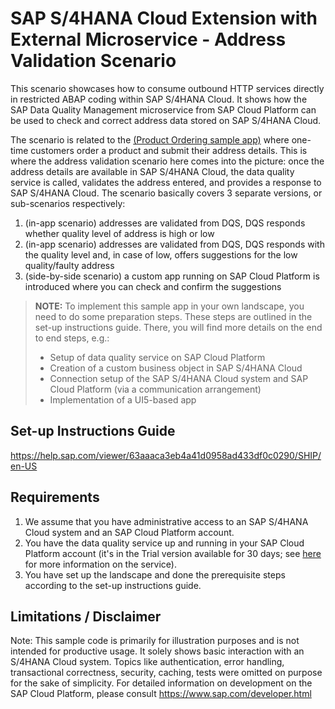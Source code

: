 # SAP S/4HANA Cloud Extension with External Microservice - Address Validation Scenario 
 		  
This scenario showcases how to consume outbound HTTP services directly in restricted ABAP coding within SAP S/4HANA Cloud.
It shows how the SAP Data Quality Management microservice from SAP Cloud Platform can be used to check and correct address data stored on SAP S/4HANA Cloud.

The scenario is related to the [(Product Ordering sample app)](/https://github.com/SAP/cloud-s4-sample-ext/tree/extorderapp) where one-time customers order a product and submit their address details. This is where the address validation scenario here comes into the picture: once the address details are available in SAP S/4HANA Cloud, the data quality service is called, validates the address entered, and provides a response to SAP S/4HANA Cloud. 
The scenario basically covers 3 separate versions, or sub-scenarios respectively:     
1. (in-app scenario) addresses are validated from DQS, DQS responds whether quality level of address is high or low  
2. (in-app scenario) addresses are validated from DQS, DQS responds with the quality level and, in case of low, offers suggestions for the low quality/faulty address
3. (side-by-side scenario) a custom app running on SAP Cloud Platform is introduced where you can check and confirm the suggestions 

> **NOTE:** To implement this sample app in your own landscape, you need to do some preparation steps. These steps are outlined in the set-up instructions guide. There, you will find more details on the end to end steps, e.g.:
> * Setup of data quality service on SAP Cloud Platform
> * Creation of a custom business object in SAP S/4HANA Cloud
> * Connection setup of the SAP S/4HANA Cloud system and SAP Cloud Platform (via a communication arrangement)
> * Implementation of a UI5-based app

Set-up Instructions Guide
-------------
https://help.sap.com/viewer/63aaaca3eb4a41d0958ad433df0c0290/SHIP/en-US

Requirements
-------------
1. We assume that you have administrative access to an SAP S/4HANA Cloud system and an SAP Cloud Platform account.
2. You have the data quality service up and running in your SAP Cloud Platform account (it's in the Trial version available for 30 days; see [here](https://help.sap.com/viewer/d95546360fea44988eb614718ff7e959/Cloud/en-US) for more information on the service).
3. You have set up the landscape and done the prerequisite steps according to the set-up instructions guide.


Limitations / Disclaimer
------------------------
Note: This sample code is primarily for illustration purposes and is not intended for productive usage. It solely shows basic interaction with an S/4HANA Cloud system. Topics like authentication, error handling, transactional correctness, security, caching, tests were omitted on purpose for the sake of simplicity. For detailed information on development on the SAP Cloud Platform, please consult https://www.sap.com/developer.html


